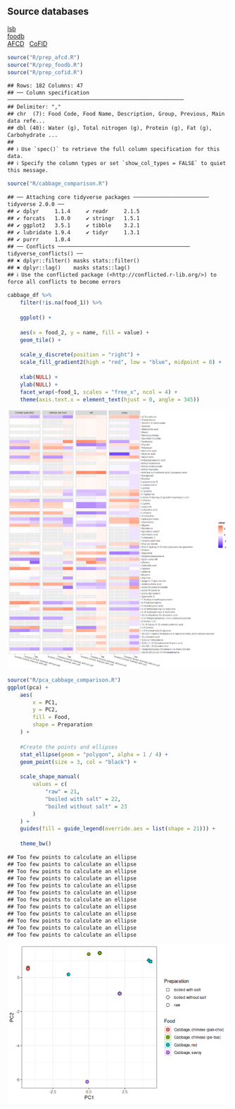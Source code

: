 
## Source databases

[lsb](https://www.leibniz-lsb.de/en/research/technology-facilities/databases)  
[foodb](https://foodb.ca/)  
[AFCD](https://www.foodstandards.gov.au/science-data/monitoringnutrients/afcd/australian-food-composition-database-download-excel-files#nutrient)
 
[CoFID](https://www.gov.uk/government/publications/composition-of-foods-integrated-dataset-cofid)

``` r
source("R/prep_afcd.R")
source("R/prep_foodb.R")
source("R/prep_cofid.R")
```

    ## Rows: 182 Columns: 47
    ## ── Column specification ────────────────────────────────────────────────────────
    ## Delimiter: ","
    ## chr  (7): Food Code, Food Name, Description, Group, Previous, Main data refe...
    ## dbl (40): Water (g), Total nitrogen (g), Protein (g), Fat (g), Carbohydrate ...
    ## 
    ## ℹ Use `spec()` to retrieve the full column specification for this data.
    ## ℹ Specify the column types or set `show_col_types = FALSE` to quiet this message.

``` r
source("R/cabbage_comparison.R")
```

    ## ── Attaching core tidyverse packages ──────────────────────── tidyverse 2.0.0 ──
    ## ✔ dplyr     1.1.4     ✔ readr     2.1.5
    ## ✔ forcats   1.0.0     ✔ stringr   1.5.1
    ## ✔ ggplot2   3.5.1     ✔ tibble    3.2.1
    ## ✔ lubridate 1.9.4     ✔ tidyr     1.3.1
    ## ✔ purrr     1.0.4     
    ## ── Conflicts ────────────────────────────────────────── tidyverse_conflicts() ──
    ## ✖ dplyr::filter() masks stats::filter()
    ## ✖ dplyr::lag()    masks stats::lag()
    ## ℹ Use the conflicted package (<http://conflicted.r-lib.org/>) to force all conflicts to become errors

``` r
cabbage_df %>%
    filter(!is.na(food_1)) %>%

    ggplot() +

    aes(x = food_2, y = name, fill = value) +
    geom_tile() +

    scale_y_discrete(position = "right") +
    scale_fill_gradient2(high = "red", low = "blue", midpoint = 0) +

    xlab(NULL) + 
    ylab(NULL) + 
    facet_wrap(~food_1, scales = "free_x", ncol = 4) +
    theme(axis.text.x = element_text(hjust = 0, angle = 345))
```

![](README_files/figure-gfm/plot_cabbages-1.png)<!-- -->

``` r
source("R/pca_cabbage_comparison.R")
ggplot(pca) +
    aes(
        x = PC1,
        y = PC2,
        fill = Food,
        shape = Preparation
    ) +

    #Create the points and ellipses
    stat_ellipse(geom = "polygon", alpha = 1 / 4) +
    geom_point(size = 3, col = "black") +

    scale_shape_manual(
        values = c(
            "raw" = 21,
            "boiled with salt" = 22,
            "boiled without salt" = 23
        )
    ) +
    guides(fill = guide_legend(override.aes = list(shape = 21))) +

    theme_bw()
```

    ## Too few points to calculate an ellipse
    ## Too few points to calculate an ellipse
    ## Too few points to calculate an ellipse
    ## Too few points to calculate an ellipse
    ## Too few points to calculate an ellipse
    ## Too few points to calculate an ellipse
    ## Too few points to calculate an ellipse
    ## Too few points to calculate an ellipse
    ## Too few points to calculate an ellipse
    ## Too few points to calculate an ellipse
    ## Too few points to calculate an ellipse
    ## Too few points to calculate an ellipse

![](README_files/figure-gfm/pca-1.png)<!-- -->
